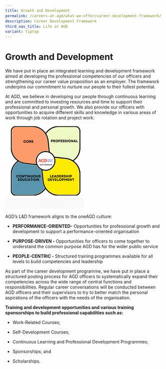 ```yaml
---
title: Growth and Development
permalink: /careers-at-agd/what-we-offer/career-development-framework/
description: Career Development Framework
third_nav_title: Life at AGD
variant: tiptap
---
```

<h1>Growth and Development</h1>
<p></p>
<p>We have put in place an integrated learning and development framework
aimed at developing the professional competencies of our officers and strengthening
our career value proposition as an employer. The framework underpins our
commitment to nurture our people to their fullest potential.</p>
<p>At AGD, we believe in developing our people through continuous learning
and are committed to investing resources and time to support their professional
and personal growth. We also provide our officers with opportunities to
acquire different skills and knowledge in various areas of work through
job rotation and project work.</p>
<p></p>
<div class="isomer-image-wrapper">
<img style="width: 50%;" height="auto" width="100%" alt="" src="/images/Enhanced_L_D_Framework_for_all_AGD_Officers__Compiled_.png">
</div>
<p>AGD’s L&amp;D framework aligns to the oneAGD culture:</p>
<ul data-tight="true" class="tight">
<li>
<p><strong>PERFORMANCE-ORIENTED-</strong> Opportunities for professional growth
and development to support a performance-oriented organisation</p>
</li>
</ul>
<p></p>
<ul data-tight="true" class="tight">
<li>
<p><strong>PURPOSE-DRIVEN - </strong>Opportunities for officers to come together
to understand the common purpose AGD has for the wider public service</p>
</li>
</ul>
<p></p>
<ul data-tight="true" class="tight">
<li>
<p><strong>PEOPLE-CENTRIC - </strong>Structured training programmes available
for all levels to build competencies and leadership</p>
</li>
</ul>
<p></p>
<p>As part of the career development programme, we have put in place a structured
posting process for AGD officers to systematically expand their competencies
across the wide range of central functions and responsibilities. Regular
career conversations will be conducted between AGD officers and their supervisors
to try to better match the personal aspirations of the officers with the
needs of the organisation.</p>
<p></p>
<p><strong>Training and development opportunities and various training sponsorships to build professional capabilities such as:</strong>
</p>
<ul data-tight="true" class="tight">
<li>
<p>Work-Related Courses;</p>
</li>
<li>
<p>Self-Development Courses;</p>
</li>
<li>
<p>Continuous Learning and Professional Development Programmes;</p>
</li>
<li>
<p>Sponsorships; and</p>
</li>
<li>
<p>Scholarships.</p>
</li>
</ul>
<p></p>